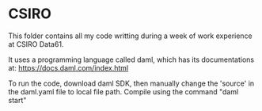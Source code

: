 # CSIRO

This folder contains all my code writting during a week of work experience at CSIRO Data61.

It uses a programming language called daml, which has its documentations at:
https://docs.daml.com/index.html

To run the code, download daml SDK, then manually change the 'source' in the daml.yaml file to local file path. Compile using the command "daml start"
